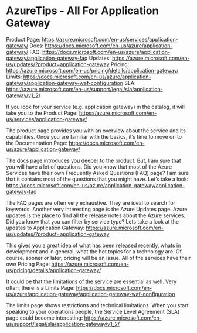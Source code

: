 # AzureTips - All For Application Gateway

Product Page: 
  https://azure.microsoft.com/en-us/services/application-gateway/
Docs: 
  https://docs.microsoft.com/en-us/azure/application-gateway/
FAQ: 
  https://docs.microsoft.com/en-us/azure/application-gateway/application-gateway-faq
Updates: 
  https://azure.microsoft.com/en-us/updates/?product=application-gateway
Pricing: 
  https://azure.microsoft.com/en-us/pricing/details/application-gateway/
Limits: 
  https://docs.microsoft.com/en-us/azure/application-gateway/application-gateway-waf-configuration
SLA: 
  https://azure.microsoft.com/en-us/support/legal/sla/application-gateway/v1_2/

If you look for your service (e.g. application gateway) in the catalog, it will take you to the Product Page: 
  https://azure.microsoft.com/en-us/services/application-gateway/

The product page provides you with an overview about the service and its capabilities. Once you are familiar with the basics, it’s time to move on to the Documentation Page: 
  https://docs.microsoft.com/en-us/azure/application-gateway/

The docs page introduces you deeper to the product. But, I am sure that you will have a lot of questions. Did you know that most of the Azure Services have their own Frequently Asked Questions (FAQ) page? I am sure that it contains most of the questions that you might have. Let’s take a look: 
  https://docs.microsoft.com/en-us/azure/application-gateway/application-gateway-faq

The FAQ pages are often very exhaustive. They are ideal to search for keywords. Another very interesting page is the Azure Updates page. Azure updates is the place to find all the release notes about the Azure services. Did you know that you can filter by service type? Lets take a look at the updates to Application Gateway: 
  https://azure.microsoft.com/en-us/updates/?product=application-gateway

This gives you a great idea of what has been released recently, whats in development and in general, what the hot topics for a technology are. Of course, sooner or later, pricing will be an issue. All of the services have their own Pricing Page: 
  https://azure.microsoft.com/en-us/pricing/details/application-gateway/ 

It could be that the limitations of the service are essential as well. Very often, there is a Limits Page: 
  https://docs.microsoft.com/en-us/azure/application-gateway/application-gateway-waf-configuration

The limits page shows restrictions and technical limitations. When you start speaking to your operations people, the Service Level Agreement (SLA) page could become interesting: 
  https://azure.microsoft.com/en-us/support/legal/sla/application-gateway/v1_2/
